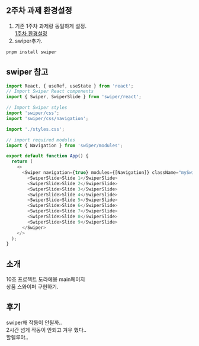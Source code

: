 ## 2주차 과제 환경설정
1. 기존 1주차 과제랑 동일하게 설정. <br/>
[1주차 환경설정](https://github.com/junghyunlee0922/react-homework/tree/main/mission-01)
2. swiper추가.

```bash
pnpm install swiper
```

## swiper 참고
```js
import React, { useRef, useState } from 'react';
// Import Swiper React components
import { Swiper, SwiperSlide } from 'swiper/react';

// Import Swiper styles
import 'swiper/css';
import 'swiper/css/navigation';

import './styles.css';

// import required modules
import { Navigation } from 'swiper/modules';

export default function App() {
  return (
    <>
      <Swiper navigation={true} modules={[Navigation]} className="mySwiper">
        <SwiperSlide>Slide 1</SwiperSlide>
        <SwiperSlide>Slide 2</SwiperSlide>
        <SwiperSlide>Slide 3</SwiperSlide>
        <SwiperSlide>Slide 4</SwiperSlide>
        <SwiperSlide>Slide 5</SwiperSlide>
        <SwiperSlide>Slide 6</SwiperSlide>
        <SwiperSlide>Slide 7</SwiperSlide>
        <SwiperSlide>Slide 8</SwiperSlide>
        <SwiperSlide>Slide 9</SwiperSlide>
      </Swiper>
    </>
  );
}

```


## 소개
10조 프로젝트 도라에몽 main페이지<br/>
상품 스와이퍼 구현하기.

## 후기
swiper왜 작동이 안될까..<br/>
2시간 넘게 작동이 안되고 겨우 했다..<br/>
할렐루야..